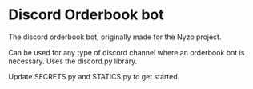 # Discord Orderbook bot
The discord orderbook bot, originally made for the Nyzo project.

Can be used for any type of discord channel where an orderbook bot is necessary.
Uses the discord.py library.

Update SECRETS.py and STATICS.py to get started.